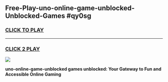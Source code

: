 
## Free-Play-uno-online-game-unblocked-Unblocked-Games #qy0sg
<h3>
<a href="https://news.freeplayer.one?title=uno-online-game-unblocked&ref=8M">CLICK TO PLAY</a></h3>
<hr>

<h3>
<a href="https://news.freeplayer.one?title=uno-online-game-unblocked&ref=8M">CLICK 2 PLAY</a>
  
</h3>

<a href="https://news.freeplayer.one?title=uno-online-game-unblocked&ref=8M"><img src="https://clearcache.store/games.png"></a>


**uno-online-game-unblocked games unblocked: Your Gateway to Fun and Accessible Online Gaming**
